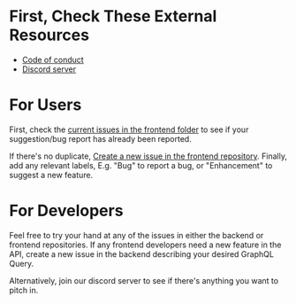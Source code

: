 # First, Check These External Resources 
- [Code of conduct](./CODEOFCONDUCT.md)
- [Discord server](https://discord.gg/RfZBneFayS)

# For Users
First, check the [current issues in the frontend folder](https://github.com/Gamified-Gratitude-Journaling/gratitudeJournalingFrontend/issues) to see if your suggestion/bug report has already been reported. 

If there's no duplicate, [Create a new issue in the frontend repository](https://github.com/Gamified-Gratitude-Journaling/gratitudeJournalingFrontend/issues/new). 
Finally, add any relevant labels, E.g. "Bug" to report a bug, or "Enhancement" to suggest a new feature. 

# For Developers
Feel free to try your hand at any of the issues in either the backend or frontend repositories. 
If any frontend developers need a new feature in the API, create a new issue in the backend describing your desired GraphQL Query. 

Alternatively, join our discord server to see if there's anything you want to pitch in. 

